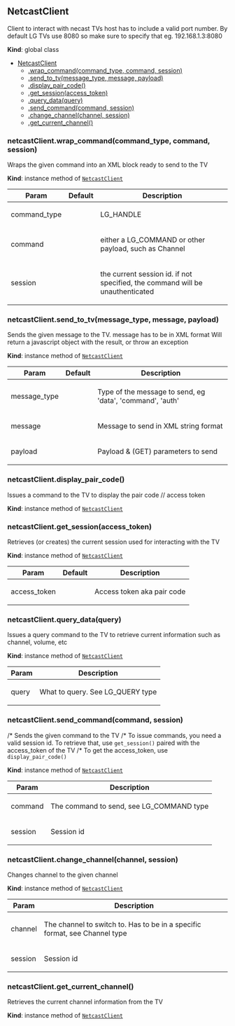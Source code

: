 <a name="NetcastClient"></a>

## NetcastClient
<p>Client to interact with necast TVs
host has to include a valid port number. By default LG TVs use 8080 so make sure to specify that
eg. 192.168.1.3:8080</p>

**Kind**: global class  

* [NetcastClient](#NetcastClient)
    * [.wrap_command(command_type, command, session)](#NetcastClient+wrap_command)
    * [.send_to_tv(message_type, message, payload)](#NetcastClient+send_to_tv)
    * [.display_pair_code()](#NetcastClient+display_pair_code)
    * [.get_session(access_token)](#NetcastClient+get_session)
    * [.query_data(query)](#NetcastClient+query_data)
    * [.send_command(command, session)](#NetcastClient+send_command)
    * [.change_channel(channel, session)](#NetcastClient+change_channel)
    * [.get_current_channel()](#NetcastClient+get_current_channel)

<a name="NetcastClient+wrap_command"></a>

### netcastClient.wrap\_command(command_type, command, session)
<p>Wraps the given command into an XML block ready to send to the TV</p>

**Kind**: instance method of [<code>NetcastClient</code>](#NetcastClient)  

| Param | Default | Description |
| --- | --- | --- |
| command_type |  | <p>LG_HANDLE</p> |
| command |  | <p>either a LG_COMMAND or other payload, such as Channel</p> |
| session | <code></code> | <p>the current session id. if not specified, the command will be unauthenticated</p> |

<a name="NetcastClient+send_to_tv"></a>

### netcastClient.send\_to\_tv(message_type, message, payload)
<p>Sends the given message to the TV. message has to be in XML format
Will return a javascript object with the result, or throw an exception</p>

**Kind**: instance method of [<code>NetcastClient</code>](#NetcastClient)  

| Param | Default | Description |
| --- | --- | --- |
| message_type |  | <p>Type of the message to send, eg 'data', 'command', 'auth'</p> |
| message | <code></code> | <p>Message to send in XML string format</p> |
| payload | <code></code> | <p>Payload &amp; (GET) parameters to send</p> |

<a name="NetcastClient+display_pair_code"></a>

### netcastClient.display\_pair\_code()
<p>Issues a command to the TV to display the pair code // access token</p>

**Kind**: instance method of [<code>NetcastClient</code>](#NetcastClient)  
<a name="NetcastClient+get_session"></a>

### netcastClient.get\_session(access_token)
<p>Retrieves (or creates) the current session used for interacting with the TV</p>

**Kind**: instance method of [<code>NetcastClient</code>](#NetcastClient)  

| Param | Default | Description |
| --- | --- | --- |
| access_token | <code></code> | <p>Access token aka pair code</p> |

<a name="NetcastClient+query_data"></a>

### netcastClient.query\_data(query)
<p>Issues a query command to the TV to retrieve current information such as channel, volume, etc</p>

**Kind**: instance method of [<code>NetcastClient</code>](#NetcastClient)  

| Param | Description |
| --- | --- |
| query | <p>What to query. See LG_QUERY type</p> |

<a name="NetcastClient+send_command"></a>

### netcastClient.send\_command(command, session)
<p>/* Sends the given command to the TV
/* To issue commands, you need a valid session id. To retrieve that, use <code>get_session()</code> paired with the access_token of the TV
/* To get the access_token, use <code>display_pair_code()</code></p>

**Kind**: instance method of [<code>NetcastClient</code>](#NetcastClient)  

| Param | Description |
| --- | --- |
| command | <p>The command to send, see LG_COMMAND type</p> |
| session | <p>Session id</p> |

<a name="NetcastClient+change_channel"></a>

### netcastClient.change\_channel(channel, session)
<p>Changes channel to the given channel</p>

**Kind**: instance method of [<code>NetcastClient</code>](#NetcastClient)  

| Param | Description |
| --- | --- |
| channel | <p>The channel to switch to. Has to be in a specific format, see Channel type</p> |
| session | <p>Session id</p> |

<a name="NetcastClient+get_current_channel"></a>

### netcastClient.get\_current\_channel()
<p>Retrieves the current channel information from the TV</p>

**Kind**: instance method of [<code>NetcastClient</code>](#NetcastClient)  

